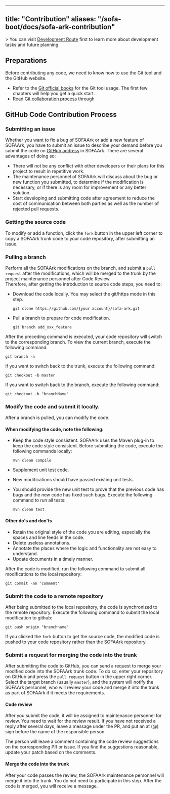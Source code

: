 
---
title: "Contribution"
aliases: "/sofa-boot/docs/sofa-ark-contribution"
---


﻿> You can visit [Development Route](./roadmap) first to learn more about development tasks and future planning.

## Preparations

Before contributing any code, we need to know how to use the Git tool and the GitHub website.

* Refer to the [Git official books](http://git-scm.com/book/zh/v1) for the Git tool usage. The first few chapters will help you get a quick start.
* Read [Git collaboration process](http://www.ruanyifeng.com/blog/2015/12/git-workflow.html) through

## GitHub Code Contribution Process

### Submitting an issue

Whether you want to fix a bug of SOFAArk or add a new feature of SOFAArk, you have to submit an issue to describe your demand before you submit the code on [GitHub  address](https://github.com/sofastack/sofa-ark) in SOFAArk. There are several advantages of doing so:

* There will not be any conflict with other developers or their plans for this project to result in repetitive work.
* The maintenance personnel of SOFAArk will discuss about the bug or new function you submitted, to determine if the modification is necessary, or if there is any room for improvement or any better solution.
* Start developing and submitting code after agreement to reduce the cost of communication between both parties as well as the number of rejected pull requests.


### Getting the source code

To modify or add a function, click the `fork` button in the upper left corner to copy a SOFAArk trunk code to your code repository, after submitting an issue.

### Pulling a branch

Perform all the SOFAArk modifications on the branch, and submit a `pull request` after the modifications, which will be merged to the trunk by the project maintenance personnel after Code Review.  
Therefore, after getting the introduction to source code steps, you need to:

* Download the code locally. You may select the git/https mode in this step.

  ```text
  git clone https://github.com/{your account}/sofa-ark.git 
  ```

* Pull a branch to prepare for code modification.

  ```text
  git branch add_xxx_feature
  ```
  
After the preceding command is executed, your code repository will switch to the corresponding branch. To view the current branch, execute the following command:
  
```text
git branch -a
```

If you want to switch back to the trunk, execute the following command:
  
```text
git checkout -b master
```
  
If you want to switch back to the branch, execute the following command:
  
```text
git checkout -b "branchName"
```

### Modify the code and submit it locally.

After a branch is pulled, you can modify the code.

#### When modifying the code, note the following:

* Keep the code style consistent. SOFAArk uses the Maven plug-in to keep the code style consistent. Before submitting the code, execute the following commands locally:
  
  ```text
  mvn clean compile
  ```

* Supplement unit test code.
* New modifications should have passed existing unit tests.
* You should provide the new unit test to prove that the previous code has bugs and the new code has fixed such bugs. Execute the following command to run all tests:
  ```text
  mvn clean test
  ```

#### Other do's and don'ts

* Retain the original style of the code you are editing, especially the spaces and line feeds in the code.
* Delete useless annotations.
* Annotate the places where the logic and functionality are not easy to understand.
* Update documents in a timely manner.

After the code is modified, run the following command to submit all modifications to the local repository:
  
  ```
  git commit -am 'comment'
  ```

### Submit the code to a remote repository

After being submitted to the local repository, the code is synchronized to the remote repository. Execute the following command to submit the local modification to github:

```
git push origin "branchname"
```

If you clicked the `fork` button to get the source code, the modified code is pushed to your code repository rather than the SOFAArk repository.

### Submit a request for merging the code into the trunk

After submitting the code to GitHub, you can send a request to merge your modified code into the SOFAArk trunk code. To do so, enter your repository on GitHub and press the `pull request` button in the upper right corner. Select the target branch (usually `master`), and the system will notify the SOFAArk personnel, who will review your code and merge it into the trunk as part of SOFAArk if it meets the requirements.

#### Code review

After you submit the code, it will be assigned to maintenance personnel for review. You need to wait for the review result. If you have not received a reply after several days, leave a message under the PR, and put an at (@) sign before the name of the responsible person.

The person will leave a comment containing the code review suggestions on the corresponding PR or issue. If you find the suggestions reasonable, update your patch based on the comments.

#### Merge the code into the trunk

After your code passes the review, the SOFAArk maintenance personnel will merge it into the trunk. You do not need to participate in this step. After the code is merged, you will receive a message.
